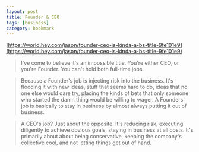 ```yaml
---
layout: post
title: Founder & CEO
tags: [business]
category: bookmark
---
```


[https://world.hey.com/jason/founder-ceo-is-kinda-a-bs-title-9fe101e9](https://world.hey.com/jason/founder-ceo-is-kinda-a-bs-title-9fe101e9)


> I've come to believe it's an impossible title. You're either CEO, or you're Founder. You can't hold both full-time jobs.

> Because a Founder's job is injecting risk into the business. It's flooding it with new ideas, stuff that seems hard to do, ideas that no one else would dare try, placing the kinds of bets that only someone who started the damn thing would be willing to wager. A Founders' job is basically to stay in business by almost always putting it out of business.

> A CEO's job? Just about the opposite. It's reducing risk, executing diligently to achieve obvious goals, staying in business at all costs. It's primarily about about being conservative, keeping the company's collective cool, and not letting things get out of hand.
